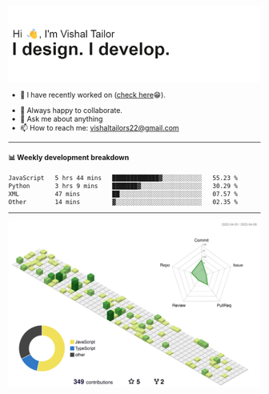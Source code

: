 ![Hi, I'm Vishal Tailor. I design. I develop.](https://github.com/vishaltailors/vishaltailors/blob/main/header.png?raw=true)

- 🔭 I have recently worked on ([check here](https://vishaltailor.com)😁).
<!-- - 🎦 Currently watching: JavaScript: The Hard Parts By Will Sentance. -->
- 👯 Always happy to collaborate.
- 💬 Ask me about anything
- 📫 How to reach me: <a href="mailto:vishaltailors22@gmail.com">vishaltailors22@gmail.com</a>

<hr /> 
<h4>📊 Weekly development breakdown</h4>
<!--START_SECTION:waka-->

```text
JavaScript   5 hrs 44 mins   █████████████▓░░░░░░░░░░░   55.23 %
Python       3 hrs 9 mins    ███████▓░░░░░░░░░░░░░░░░░   30.29 %
XML          47 mins         ██░░░░░░░░░░░░░░░░░░░░░░░   07.57 %
Other        14 mins         ▓░░░░░░░░░░░░░░░░░░░░░░░░   02.35 %
```

<!--END_SECTION:waka-->
<hr /> 

![](./profile-3d-contrib/profile-green-animate.svg)
